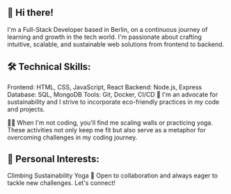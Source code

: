 ## 👋 Hi there! ## 
I'm a Full-Stack Developer based in Berlin, on a continuous journey of learning and growth in the tech world. I'm passionate about crafting intuitive, scalable, and sustainable web solutions from frontend to backend.

## 🛠 Technical Skills: ##

Frontend: HTML, CSS, JavaScript, React
Backend: Node.js, Express
Database: SQL, MongoDB
Tools: Git, Docker, CI/CD
🌱 I'm an advocate for sustainability and I strive to incorporate eco-friendly practices in my code and projects.

🧗‍♂️ When I'm not coding, you'll find me scaling walls or practicing yoga. These activities not only keep me fit but also serve as a metaphor for overcoming challenges in my coding journey.

## 🌿 Personal Interests: ##

Climbing
Sustainability
Yoga
🤝 Open to collaboration and always eager to tackle new challenges. Let's connect!
